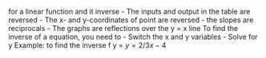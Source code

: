 for a linear function and it inverse 
	- The inputs and output in the table are reversed
	- The x- and y-coordinates of point are reversed 
	- the slopes are reciprocals
	- The graphs are reflections over the y = x line
To find the inverse of a equation, you need to 
	- Switch the x and y variables
	- Solve for y
Example: to find the inverse f y = $y = {2/3}x -4$ 